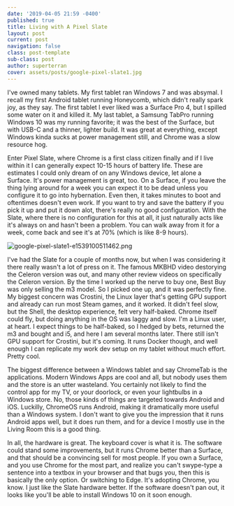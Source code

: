 ```yaml
---
date: '2019-04-05 21:59 -0400'
published: true
title: Living with A Pixel Slate
layout: post
current: post
navigation: false
class: post-template
sub-class: post
author: superterran
cover: assets/posts/google-pixel-slate1.jpg
---
```

I've owned many tablets. My first tablet ran Windows 7 and was absymal. I recall my first Android tablet running Honeycomb, which didn't really spark joy, as they say. The first tablet I ever liked was a Surface Pro 4, but I spilled some water on it and killed it. My last tablet, a Samsung TabPro running Windows 10 was my running favorite; it was the best of the Surface, but with USB-C and a thinner, lighter build. It was great at everything, except Windows kinda sucks at power management still, and Chrome was a slow resource hog. 

Enter Pixel Slate, where Chrome is a first class citizen finally and if I live within it I can generally expect 10-15 hours of battery life. These are estimates I could only dream of on any Windows device, let alone a Surface. It's power management is great, too. On a Surface, if you leave the thing lying around for a week you can expect it to be dead unless you configure it to go into hybernation. Even then, it takes minutes to boot and oftentimes doesn't even work. If you want to try and save the battery if you pick it up and put it down alot, there's really no good configuration. With the Slate, where there is no configuration for this at all, it just naturally acts like it's always on and hasn't been a problem. You can walk away from it for a week, come back and see it's at 70% (which is like 8-9 hours).

![google-pixel-slate1-e1539100511462.png]({{site.baseurl}}/assets/posts/google-pixel-slate1-e1539100511462.png)

I've had the Slate for a couple of months now, but when I was considering it there really wasn't a lot of press on it. The famous MKBHD video destorying the Celeron version was out, and many other review videos on specifically the Celeron version. By the time I worked up the nerve to buy one, Best Buy was only selling the m3 model. So I picked one up, and it was perfectly fine. My biggest concern was Crostini, the Linux layer that's getting GPU support and already can run most Steam games, and it worked. It didn't feel slow, but the Shell, the desktop experience, felt very half-baked. Chrome itself could fly, but doing anything in the OS was laggy and slow. I'm a Linux user, at heart. I expect things to be half-baked, so I hedged by bets, returned the m3 and bought and i5, and here I am several months later. There still isn't GPU support for Crostini, but it's coming. It runs Docker though, and well enough I can replicate my work dev setup on my tablet without much effort. Pretty cool.

The biggest difference between a Windows tablet and say ChromeTab is the applications. Modern Windows Apps are cool and all, but nobody uses them and the store is an utter wasteland. You certainly not likely to find the control app for my TV, or your doorlock, or even your lightbulbs in a Windows store. No, those kinds of things are targeted towards Android and iOS. Luckilly, ChromeOS runs Android, making it dramatically more useful than a Windows system. I don't want to give you the impression that it runs Android apps well, but it does run them, and for a device I mostly use in the Living Room this is a good thing.

In all, the hardware is great. The keyboard cover is what it is. The software could stand some improvements, but it runs Chrome better than a Surface, and that should be a convincing sell for most people. If you own a Surface, and you use Chrome for the most part, and realize you can't swype-type a sentence into a textbox in your browser and that bugs you, then this is basically the only option. Or switching to Edge. It's adopting Chrome, you know. I just like the Slate hardware better. If the software doesn't pan out, it looks like you'll be able to install Windows 10 on it soon enough. 
